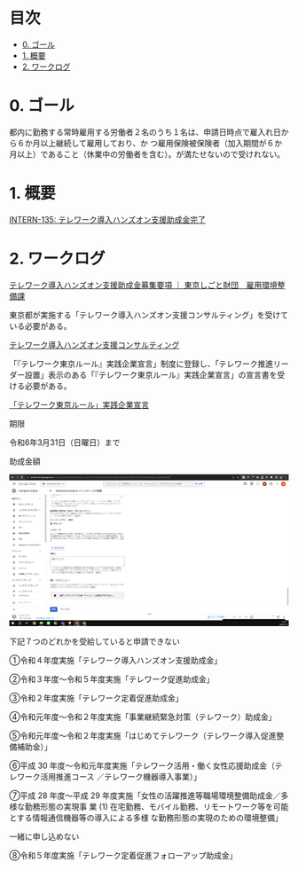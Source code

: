 # 目次

- [0. ゴール](#0-ゴール)
- [1. 概要](#1-概要)
- [2. ワークログ](#2-ワークログ)

# 0. ゴール
都内に勤務する常時雇用する労働者２名のうち１名は、申請日時点で雇入れ日から６か月以上継続して雇用しており、か つ雇用保険被保険者（加入期間が６か月以上）であること（休業中の労働者を含む）。が満たせないので受けれない。

# 1. 概要
[INTERN-135: テレワーク導入ハンズオン支援助成金完了](https://remotesalesproject.atlassian.net/browse/INTERN-135)
 
# 2. ワークログ
[テレワーク導入ハンズオン支援助成金募集要項 ｜ 東京しごと財団　雇用環境整備課 ](https://www.shigotozaidan.or.jp/koyo-kankyo/boshu/hands-on.html)

東京都が実施する「テレワーク導入ハンズオン支援コンサルティング」を受けている必要がある。

[テレワーク導入ハンズオン支援コンサルティング ](https://www.hands-on.metro.tokyo.lg.jp/)

「『テレワーク東京ルール』実践企業宣言」制度に登録し、「テレワーク推進リーダー設置」表示のある「『テレワーク東京ルール』実践企業宣言」の宣言書を受ける必要がある。

[「テレワーク東京ルール」実践企業宣言 ](https://www.telework-rule.metro.tokyo.lg.jp/)

期限

令和6年3月31日（日曜日）まで

助成金額

![alt text](../images/image20.png)

下記７つのどれかを受給していると申請できない

①令和４年度実施「テレワーク導入ハンズオン支援助成金」

 ②令和３年度～令和５年度実施「テレワーク促進助成金」 

③令和２年度実施「テレワーク定着促進助成金」

 ④令和元年度～令和２年度実施「事業継続緊急対策（テレワーク）助成金」

 ⑤令和元年度～令和２年度実施「はじめてテレワーク（テレワーク導入促進整備補助金）」

 ⑥平成 30 年度～令和元年度実施「テレワーク活用・働く女性応援助成金（テレワーク活用推進コース ／テレワーク機器導入事業）」 

⑦平成 28 年度～平成 29 年度実施「女性の活躍推進等職場環境整備助成金／多様な勤務形態の実現事 業 (1) 在宅勤務、モバイル勤務、リモートワーク等を可能とする情報通信機器等の導入による多様 な勤務形態の実現のための環境整備」

一緒に申し込めない

⑧令和５年度実施「テレワーク定着促進フォローアップ助成金」
